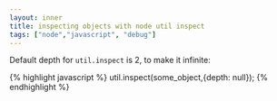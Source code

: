 ```yaml
---
layout: inner
title: inspecting objects with node util inspect
tags: ["node","javascript", "debug"]
---
```

Default depth for `util.inspect` is 2, to make it infinite:

{% highlight javascript %}
util.inspect(some_object,{depth: null});
{% endhighlight %}
